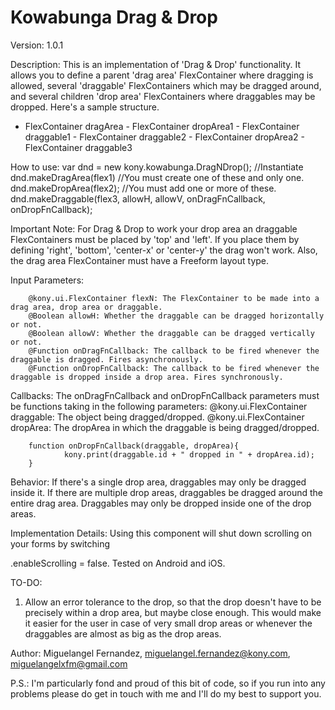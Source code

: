 # Kowabunga Drag & Drop

Version: 1.0.1

Description:
This is an implementation of 'Drag & Drop' functionality. It allows you to define a parent 'drag area' FlexContainer where dragging is allowed,
several 'draggable' FlexContainers which may be dragged around, and several children 'drop area' FlexContainers where draggables may be dropped.
Here's a sample structure.

- FlexContainer dragArea
		- FlexContainer dropArea1
			- FlexContainer draggable1
			- FlexContainer draggable2
		- FlexContainer dropArea2
			- FlexContainer draggable3

How to use:
		var dnd = new kony.kowabunga.DragNDrop(); //Instantiate
		dnd.makeDragArea(flex1) //You must create one of these and only one.
		dnd.makeDropArea(flex2); //You must add one or more of these.
		dnd.makeDraggable(flex3, allowH, allowV, onDragFnCallback, onDropFnCallback);

Important Note:
For Drag & Drop to work your drop area an draggable FlexContainers must be placed
by 'top' and 'left'. If you place them by defining 'right', 'bottom', 'center-x' or
'center-y' the drag won't work. Also, the drag area FlexContainer must have a Freeform 
layout type.

Input Parameters:
		
		@kony.ui.FlexContainer flexN: The FlexContainer to be made into a drag area, drop area or draggable.
		@Boolean allowH: Whether the draggable can be dragged horizontally or not.
		@Boolean allowV: Whether the draggable can be dragged vertically or not.
		@Function onDragFnCallback: The callback to be fired whenever the draggable is dragged. Fires asynchronously. 
		@Function onDropFnCallback: The callback to be fired whenever the draggable is dropped inside a drop area. Fires synchronously.

Callbacks:
The onDragFnCallback and onDropFnCallback parameters must be functions taking in the following parameters:
		@kony.ui.FlexContainer draggable: The object being dragged/dropped.
		@kony.ui.FlexContainer dropArea: The dropArea in which the draggable is being dragged/dropped.

		function onDropFnCallback(draggable, dropArea){
		    	kony.print(draggable.id + " dropped in " + dropArea.id);
		}

Behavior:
If there's a single drop area, draggables may only be dragged inside it.
If there are multiple drop areas, draggables be dragged around the entire drag area.
Draggables may only be dropped inside one of the drop areas.


Implementation Details:
Using this component will shut down scrolling on your forms by switching <form>.enableScrolling = false.
Tested on Android and iOS.

TO-DO:
1. Allow an error tolerance to the drop, so that the drop doesn't have to be
precisely within a drop area, but maybe close enough. This would make it easier for the user in
case of very small drop areas or whenever the draggables are almost as big as the drop areas.

Author: Miguelangel Fernandez, miguelangel.fernandez@kony.com, miguelangelxfm@gmail.com

P.S.: I'm particularly fond and proud of this bit of code, so if you run into any problems please do get in touch with me and I'll do my best to support you.
